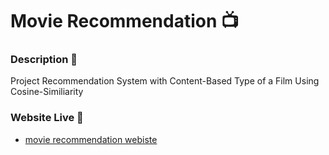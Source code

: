 # Movie Recommendation 📺

### Description 📰
Project Recommendation System with Content-Based Type of a Film Using Cosine-Similiarity

### Website Live 🚀
- [movie recommendation webiste](https://movierecommendationapp-nhdv2blkqujfqhanmup9u3.streamlit.app/)
